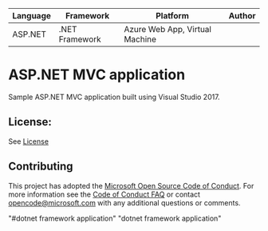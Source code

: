 | Language | Framework | Platform | Author |
| -------- | -------- |--------|--------|
| ASP.NET | .NET Framework | Azure Web App, Virtual Machine| |


# ASP.NET MVC application

Sample ASP.NET MVC application built using Visual Studio 2017.

## License:

See [License](#)

## Contributing

This project has adopted the [Microsoft Open Source Code of Conduct](https://opensource.microsoft.com/codeofconduct/). For more information see the [Code of Conduct FAQ](https://opensource.microsoft.com/codeofconduct/faq/) or contact [opencode@microsoft.com](mailto:opencode@microsoft.com) with any additional questions or comments.

"#dotnet framework application" 
"dotnet framework application" 
